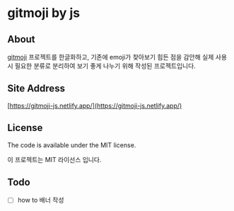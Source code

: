 # gitmoji by js

## About

[gitmoji](https://github.com/carloscuesta/gitmoji) 프로젝트를 한글화하고,
기존에 emoji가 찾아보기 힘든 점을 감안해 
실제 사용 시 필요한 분류로 분리하여 
보기 좋게 나누기 위해 작성된 프로젝트입니다.

## Site Address

[https://gitmoji-js.netlify.app/](https://gitmoji-js.netlify.app/)

## License

The code is available under the MIT license.

이 프로젝트는 MIT 라이선스 입니다.


## Todo

- [ ] how to 배너 작성
